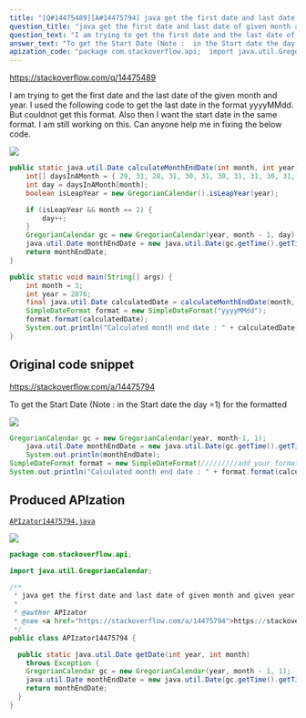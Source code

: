 ```yaml
---
title: "[Q#14475489][A#14475794] java get the first date and last date of given month and given year"
question_title: "java get the first date and last date of given month and given year"
question_text: "I am trying to get the first date and the last date of the given month and year. I used the following code to get the last date in the format yyyyMMdd. But couldnot get this format. Also then I want the start date in the same format. I am still working on this. Can anyone help me in fixing the below code."
answer_text: "To get the Start Date (Note :  in the Start date the day =1) for the formatted"
apization_code: "package com.stackoverflow.api;  import java.util.GregorianCalendar;  /**  * java get the first date and last date of given month and given year  *  * @author APIzator  * @see <a href=\"https://stackoverflow.com/a/14475794\">https://stackoverflow.com/a/14475794</a>  */ public class APIzator14475794 {    public static java.util.Date getDate(int year, int month)     throws Exception {     GregorianCalendar gc = new GregorianCalendar(year, month - 1, 1);     java.util.Date monthEndDate = new java.util.Date(gc.getTime().getTime());     return monthEndDate;   } }"
---
```


https://stackoverflow.com/q/14475489

I am trying to get the first date and the last date of the given month and year. I used the following code to get the last date in the format yyyyMMdd. But couldnot get this format. Also then I want the start date in the same format. I am still working on this. Can anyone help me in fixing the below code.


<div class="code-logo"><img src="/stackoverflow.png" /></div>

```java
public static java.util.Date calculateMonthEndDate(int month, int year) {
    int[] daysInAMonth = { 29, 31, 28, 31, 30, 31, 30, 31, 31, 30, 31, 30, 31 };
    int day = daysInAMonth[month];
    boolean isLeapYear = new GregorianCalendar().isLeapYear(year);

    if (isLeapYear && month == 2) {
        day++;
    }
    GregorianCalendar gc = new GregorianCalendar(year, month - 1, day);
    java.util.Date monthEndDate = new java.util.Date(gc.getTime().getTime());
    return monthEndDate;
}

public static void main(String[] args) {
    int month = 3;
    int year = 2076;
    final java.util.Date calculatedDate = calculateMonthEndDate(month, year);
    SimpleDateFormat format = new SimpleDateFormat("yyyyMMdd");
    format.format(calculatedDate);
    System.out.println("Calculated month end date : " + calculatedDate);
}
```


## Original code snippet

https://stackoverflow.com/a/14475794

To get the Start Date
(Note :  in the Start date the day =1)
for the formatted

<div class="code-logo"><img src="/stackoverflow.png" /></div>

```java
GregorianCalendar gc = new GregorianCalendar(year, month-1, 1);
    java.util.Date monthEndDate = new java.util.Date(gc.getTime().getTime());
    System.out.println(monthEndDate);
SimpleDateFormat format = new SimpleDateFormat(/////////add your format here);
System.out.println("Calculated month end date : " + format.format(calculatedDate));
```

## Produced APIzation

[`APIzator14475794.java`](https://github.com/pasqualesalza/apization/raw/main/data/search/APIzator14475794.java)

<div class="code-logo"><img src="/apizator.png" /></div>

```java
package com.stackoverflow.api;

import java.util.GregorianCalendar;

/**
 * java get the first date and last date of given month and given year
 *
 * @author APIzator
 * @see <a href="https://stackoverflow.com/a/14475794">https://stackoverflow.com/a/14475794</a>
 */
public class APIzator14475794 {

  public static java.util.Date getDate(int year, int month)
    throws Exception {
    GregorianCalendar gc = new GregorianCalendar(year, month - 1, 1);
    java.util.Date monthEndDate = new java.util.Date(gc.getTime().getTime());
    return monthEndDate;
  }
}

```